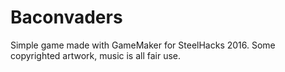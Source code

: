 # Baconvaders

Simple game made with GameMaker for SteelHacks 2016.  Some copyrighted artwork, music is all fair use.  
